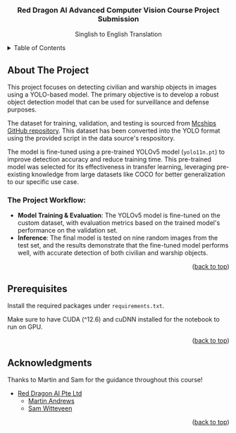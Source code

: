 <!-- Tempalate README.md extracted from https://github.com/othneildrew/Best-README-Template/tree/master -->

<a name="readme-top"></a>

<!-- PROJECT LOGO -->
<br />
<div align="center">
  <h3 align="center">Red Dragon AI Advanced Computer Vision Course Project Submission</h3>

  <p align="center">
    Singlish to English Translation
  </p>
</div>

<!-- TABLE OF CONTENTS -->
<details>
  <summary>Table of Contents</summary>
  <ol>
    <li><a href="#about-the-project">About The Project</a></li>
    <li><a href="#prerequisites">Prerequisites</a></li>
    <li><a href="#acknowledgments">Acknowledgments</a></li>
  </ol>
</details>

<!-- ABOUT THE PROJECT -->

## About The Project

This project focuses on detecting civilian and warship objects in images using a YOLO-based model. The primary objective is to develop a robust object detection model that can be used for surveillance and defense purposes.

The dataset for training, validation, and testing is sourced from [Mcships GitHub repository](https://github.com/ZhengYitong2333/Mcships). This dataset has been converted into the YOLO format using the provided script in the data source's respository.

The model is fine-tuned using a pre-trained YOLOv5 model (`yolo11n.pt`) to improve detection accuracy and reduce training time. This pre-trained model was selected for its effectiveness in transfer learning, leveraging pre-existing knowledge from large datasets like COCO for better generalization to our specific use case.

### The Project Workflow:

- **Model Training & Evaluation**: The YOLOv5 model is fine-tuned on the custom dataset, with evaluation metrics based on the trained model's performance on the validation set.
- **Inference**: The final model is tested on nine random images from the test set, and the results demonstrate that the fine-tuned model performs well, with accurate detection of both civilian and warship objects.

<p align="right">(<a href="#readme-top">back to top</a>)</p>

## Prerequisites

Install the required packages under `requirements.txt`.

Make sure to have CUDA (^12.6) and cuDNN installed for the notebook to run on GPU.

<p align="right">(<a href="#readme-top">back to top</a>)</p>

<!-- ACKNOWLEDGMENTS -->

## Acknowledgments

Thanks to Martin and Sam for the guidance throughout this course!

- [Red Dragon AI Pte Ltd](https://reddragonai.com/)
  - [Martin Andrews](mailto:martin@reddragon.ai)
  - [Sam Witteveen](mailto:martin@reddragon.ai)

<p align="right">(<a href="#readme-top">back to top</a>)</p>

<!-- MARKDOWN LINKS & IMAGES -->
<!-- https://www.markdownguide.org/basic-syntax/#reference-style-links -->

